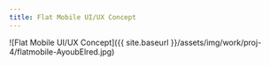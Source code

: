 ```yaml
---
title: Flat Mobile UI/UX Concept
---
```


![Flat Mobile UI/UX Concept]({{ site.baseurl }}/assets/img/work/proj-4/flatmobile-AyoubElred.jpg)
